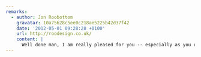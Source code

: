 ```yaml
---
remarks:
  - author: Jon Roobottom
    gravatar: 10a75628c5ee0c218ae5225b42d37f42
    date: '2012-05-01 09:28:28 +0100'
    url: http://roodesign.co.uk/
    content: |
      Well done man, I am really pleased for you -- especially as you ran the whole distance. I think this earns you 3.4 seconds of smug satisfaction.
---
```

